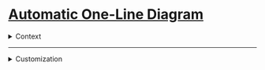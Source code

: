 # [Automatic One-Line Diagram](https://www.google.com/?hl=pt-BR)

<details>
  <summary>Context</summary>

During an Electrical Engineering course, we were tasked with developing a tool to perform short-circuit calculations in electric power systems, similar to the Anafas simulator. The method used relied on Excel spreadsheets as data input, registering buses, transmission lines, transformers, and shunt loads.

After reading the elements and performing short-circuit calculations, as well as computing bus voltages and branch currents, I noticed an important limitation: inputting data solely through tables made system visualization very abstract. This increased the chances of typing errors and incorrect connections — especially in systems with a large number of buses and connected equipment.

To address this, I found the **Schemdraw** library in Python, which has excellent documentation and allows for the creation of high-quality electrical and electronic circuits, block diagrams, flowcharts, and technical drawings, exportable in various formats (PDF, PNG, JPEG, etc.).

The idea, then, was to use Python to read the system data from spreadsheets and automatically generate the corresponding one-line diagram in an organized and connected manner. The greatest challenge was organizing the elements visually, especially to avoid overlapping or intersecting connections.

To solve this, I applied **graph theory** concepts with the help of the **NetworkX** library, which allowed for a clean and understandable circuit layout. Since Schemdraw is not specifically tailored to power systems, I developed custom elements such as bus symbols, two- and three-winding transformers, and a short-circuit symbol.

With the diagram foundation ready, I moved on to the customization stage: coloring elements according to their voltage levels, adding margins and a legend — similar to what is seen in technical drawings — and including key short-circuit information at the faulted bus.

Besides enriching visualization and making simulated systems easier to interpret, this tool can be especially useful when used alongside simulators that don’t have an integrated one-line diagram, such as Simulight and Anatem. It provides a complementary visual interface that improves the reliability and understanding of the results.

Finally, I include some diagrams generated by the application as examples, and I thank **Rafael de Castro Roque** and **Gabriel Bié da Fonseca** for their valuable feedback and constructive suggestions throughout the development of this project. The tool is available on my GitHub and website.

**References**:  
📚 https://schemdraw.readthedocs.io/en/stable/  
🔗 https://networkx.org/documentation/stable/  
🐼 https://pandas.pydata.org/docs/

</details>

---

<details>
  <summary>Customization</summary>

There are several parameters that can be configured to generate the diagram in the desired format. These include:  


### Graph Layout

> Around line 65:

```python
posicao_elementos = nx.kamada_kawai_layout(G, scale=38)
```
Here you can change 2 parameters, layout and/or scale.

- **Layout**  

| Layout                        | Description                      |
|------------------------------|----------------------------------|
| `nx.spring_layout`           | **Spring model**                 |
| `nx.circular_layout`         | **Arranged in a circle**         |
| `nx.shell_layout`            | **Concentric layers**            |
| `nx.kamada_kawai_layout`     | **Distance-preserving**          |
| `nx.random_layout`           | **Random positions**             |
| `nx.spectral_layout`         | **Based on eigenvalues**         |
| `nx.planar_layout`           | **No crossings (planar graph)**  |
| `nx.spiral_layout`           | **Spiral arrangement**           |
| `nx.bipartite_layout(G, nodes)` | **Two groups (bipartite)**    |

- **scale** — spacing between graph vertices. Any number > 0.  

---

### 🎨 Color Palette

> Around line 71:

```python
cores_tensoes = sns.color_palette("tab10", len(niveis_de_tensoes))
```

| Palette         | Description               |
|----------------|---------------------------|
| `"deep"`        | **Elegant default**       |
| `"muted"`       | **Soft**                  |
| `"bright"`      | **Vibrant**               |
| `"pastel"`      | **Light/Soft**            |
| `"dark"`        | **Dark**                  |
| `"colorblind"`  | **Accessible**            |
| `"tab10"`       | **Classic**               |
| `"Set1"`        | **Bold**                  |
| `"Set2"`        | **Moderate**              |
| `"Set3"`        | **Varied**                |
| `"Paired"`      | **Contrasting pairs**     |

---

### Font Size

> Around line 296:

```python
d.config(fontsize=7)
```

Sets the font size for the labels.

<details>
---
